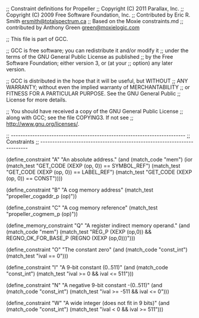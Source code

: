;; Constraint definitions for Propeller
;; Copyright (C) 2011 Parallax, Inc.
;; Copyright (C) 2009 Free Software Foundation, Inc.
;; Contributed by Eric R. Smith <ersmith@totalspectrum.ca>
;; Based on the Moxie constraints.md
;;    contributed by Anthony Green <green@moxielogic.com>

;; This file is part of GCC.

;; GCC is free software; you can redistribute it and/or modify it
;; under the terms of the GNU General Public License as published
;; by the Free Software Foundation; either version 3, or (at your
;; option) any later version.

;; GCC is distributed in the hope that it will be useful, but WITHOUT
;; ANY WARRANTY; without even the implied warranty of MERCHANTABILITY
;; or FITNESS FOR A PARTICULAR PURPOSE.  See the GNU General Public
;; License for more details.

;; You should have received a copy of the GNU General Public License
;; along with GCC; see the file COPYING3.  If not see
;; <http://www.gnu.org/licenses/>.

;; -------------------------------------------------------------------------
;; Constraints
;; -------------------------------------------------------------------------

(define_constraint "A"
  "An absolute address."
  (and (match_code "mem")
       (ior (match_test "GET_CODE (XEXP (op, 0)) == SYMBOL_REF")
	    (match_test "GET_CODE (XEXP (op, 0)) == LABEL_REF")
	    (match_test "GET_CODE (XEXP (op, 0)) == CONST"))))

(define_constraint "B"
  "A cog memory address"
  (match_test "propeller_cogaddr_p (op)"))

(define_constraint "C"
  "A cog memory reference"
  (match_test "propeller_cogmem_p (op)"))

(define_memory_constraint "Q"
  "A register indirect memory operand."
  (and (match_code "mem")
       (match_test "REG_P (XEXP (op,0))
                    && REGNO_OK_FOR_BASE_P (REGNO (XEXP (op,0)))")))

(define_constraint "O"
  "The constant zero"
  (and (match_code "const_int")
       (match_test "ival == 0")))

(define_constraint "I"
  "A 9-bit constant (0..511)"
  (and (match_code "const_int")
       (match_test "ival >= 0 && ival <= 511")))

(define_constraint "N"
  "A negative 9-bit constant -(0..511)"
  (and (match_code "const_int")
       (match_test "ival >= -511 && ival <= 0")))

(define_constraint "W"
  "A wide integer (does not fit in 9 bits)"
  (and (match_code "const_int")
       (match_test "ival < 0 && ival >= 511")))


